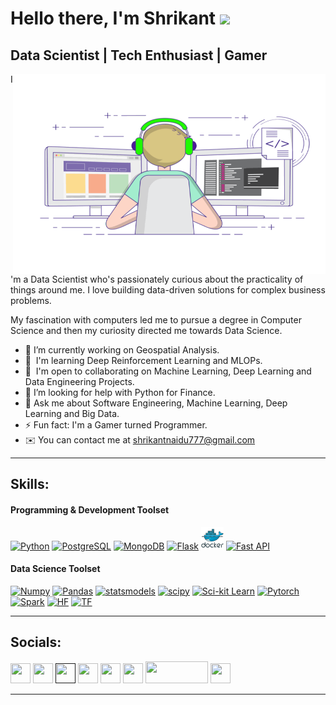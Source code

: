 Hello there, I'm Shrikant ![](https://user-images.githubusercontent.com/18350557/176309783-0785949b-9127-417c-8b55-ab5a4333674e.gif)
================================================================================================================================

Data Scientist | Tech Enthusiast | Gamer 
--------------------------------------------
<img align="right" alt="GIF" src="https://github.com/shrikantnaidu/shrikantnaidu/blob/master/GIF.gif" width="500" height="320" />

I'm a Data Scientist who's passionately curious about the practicality of things around me. I love building data-driven solutions for complex business problems. 

My fascination with computers led me to pursue a degree in Computer Science and then my curiosity directed me towards Data Science.

* 🔭 I’m currently working on Geospatial Analysis.
* 🧠  I'm learning Deep Reinforcement Learning and MLOPs.
* 🤝  I'm open to collaborating on Machine Learning, Deep Learning and Data Engineering Projects.
* 🤔 I’m looking for help with Python for Finance.
* 💬 Ask me about Software Engineering, Machine Learning, Deep Learning and Big Data.
* ⚡ Fun fact: I'm a Gamer turned Programmer.
* ✉️ You can contact me at [shrikantnaidu777@gmail.com](mailto:shrikantnaidu777@gmail.com)

---
## Skills:

#### Programming & Development Toolset
<p align="left">
<a href="https://www.python.org/" target="_blank" rel="noreferrer"><img src="https://raw.githubusercontent.com/danielcranney/readme-generator/main/public/icons/skills/python-colored.svg" width="36" height="36" alt="Python" /></a>
<a href="https://www.postgresql.org/" target="_blank" rel="noreferrer"><img src="https://raw.githubusercontent.com/danielcranney/readme-generator/main/public/icons/skills/postgresql-colored.svg" width="36" height="36" alt="PostgreSQL" /></a>
<a href="https://www.mongodb.com/" target="_blank" rel="noreferrer"><img src="https://raw.githubusercontent.com/danielcranney/readme-generator/main/public/icons/skills/mongodb-colored.svg" width="36" height="36" alt="MongoDB" /></a>
<a href="https://flask.palletsprojects.com/en/2.0.x/" target="_blank" rel="noreferrer"><img src="https://raw.githubusercontent.com/danielcranney/readme-generator/main/public/icons/skills/flask-colored.svg" width="36" height="36" alt="Flask" /></a>
<a href="https://www.docker.com/" target="_blank" rel="noreferrer"><img src="https://raw.githubusercontent.com/devicons/devicon/master/icons/docker/docker-original-wordmark.svg" width="36" height="36" alt="Docker" /></a>
<a href="https://fastapi.tiangolo.com/" target="_blank" rel="noreferrer"><img src="https://raw.githubusercontent.com/danielcranney/readme-generator/main/public/icons/skills/fastapi-colored.svg" width="36" height="36" alt="Fast API" /></a>

#### Data Science Toolset
<a href="https://numpy.org/" target="_blank" rel="noreferrer"><img src="https://numpy.org/images/logo.svg" width="36" height="36" alt="Numpy" /></a>
<a href="https://pandas.pydata.org/" target="_blank" rel="noreferrer"><img src="https://seeklogo.com/images/P/pandas-logo-776F6D45BB-seeklogo.com.png" width="36" height="36" alt="Pandas" /></a>
<a href="https://www.statsmodels.org/" target="_blank" rel="noreferrer"><img src="https://www.statsmodels.org/stable/_images/statsmodels-logo-v2.svg" width="36" height="36" alt="statsmodels" /></a>
<a href="https://scipy.org/" target="_blank" rel="noreferrer"><img src="https://scipy.org/images/logo.svg" width="36" height="36" alt="scipy" /></a>
<a href="https://scikit-learn.org/" target="_blank" rel="noreferrer"><img src="https://upload.wikimedia.org/wikipedia/commons/0/05/Scikit_learn_logo_small.svg" width="36" height="36" alt="Sci-kit Learn" /></a>
<a href="https://pytorch.org/" target="_blank" rel="noreferrer"><img src="https://www.vectorlogo.zone/logos/pytorch/pytorch-icon.svg" width="36" height="36" alt="Pytorch " /></a>
<a href="https://spark.apache.org/" target="_blank" rel="noreferrer"><img src="https://www.vectorlogo.zone/logos/apache_spark/apache_spark-ar21.svg" width="36" height="36" alt="Spark" /></a>
<a href="https://huggingface.co/" target="_blank" rel="noreferrer"><img src="https://huggingface.co/front/assets/huggingface_logo-noborder.svg" width="36" height="36" alt="HF" /></a>
<a href="https://www.tensorflow.org/" target="_blank" rel="noreferrer"><img src="https://www.vectorlogo.zone/logos/tensorflow/tensorflow-icon.svg" width="36" height="36" alt="TF" /></a>

<!-- #### X Toolset, add more relevant ones
<a href="https://streamlit.io/" target="_blank" rel="noreferrer"><img src="https://streamlit.io/images/brand/streamlit-logo-primary-colormark-darktext.png" width="36" height="36" alt="streamlit" /></a>
<a href="https://gradio.app/" target="_blank" rel="noreferrer"><img src="https://gradio.app/assets/gradio.svg" width="36" height="36" alt="gradio" /></a>
<a href="https://wandb.ai/fully-connected" target="_blank" rel="noreferrer"><img src="https://wandb.ai/logo-transparent.png" width="36" height="36" alt="wandb" /></a>
<a href="https://www.heroku.com/" target="_blank" rel="noreferrer"><img src="https://raw.githubusercontent.com/danielcranney/readme-generator/main/public/icons/skills/heroku-colored.svg" width="36" height="36" alt="Heroku" /></a>
</p> -->
---

## Socials:
<!-- # add datacamp,insta, and other imp social profiles -->

<p align="left"> 
<a href="https://www.linkedin.com/in/shrikant-naidu/" target="_blank" rel="noreferrer"><img src="https://raw.githubusercontent.com/danielcranney/readme-generator/main/public/icons/socials/linkedin.svg" width="32" height="32" /></a> 
 <a href="https://www.twitter.com/sk_dataholic" target="_blank" rel="noreferrer"><img src="https://raw.githubusercontent.com/danielcranney/readme-generator/main/public/icons/socials/twitter.svg" width="32" height="32" /></a>
<a href="" target="_blank" rel="noreferrer"><img src="https://upload.wikimedia.org/wikipedia/commons/thumb/e/e7/Instagram_logo_2016.svg/198px-Instagram_logo_2016.svg.png?20210403190622" width="32" height="32" /></a>
<a href="https://www.kaggle.com/shrikantnaidu" target="_blank" rel="noreferrer"><img src="https://www.vectorlogo.zone/logos/kaggle/kaggle-icon.svg" width="32" height="32" /></a>
<a href="https://app.datacamp.com/profile/shrikantnaidu777" target="_blank" rel="noreferrer"><img src="https://www.svgrepo.com/show/349332/datacamp.svg" width="32" height="32" /></a>
<a href="https://steamcommunity.com/id/shrikantnaidu/" target="_blank" rel="noreferrer"><img src="https://www.vectorlogo.zone/logos/steampowered/steampowered-icon.svg" width="32" height="32" /></a>
<a href="https://wandb.ai/skn97" target="_blank" rel="noreferrer"><img src="https://www.vectorlogo.zone/logos/wandbai/wandbai-official.svg" width="100" height="35" /></a>
<a href="https://huggingface.co/shrikantnaidu" target="_blank" rel="noreferrer"><img src="https://huggingface.co/front/assets/huggingface_logo-noborder.svg" width="32" height="32" /></a>

</p>

---

<!-- <b>My GitHub Stats</b> -->
<!--
 | <a href="http://www.github.com/shrikantnaidu"><img src="https://github-readme-stats.vercel.app/api?username=shrikantnaidu&show_icons=true&hide=&count_private=true&title_color=000000&text_color=000000&icon_color=000000&bg_color=ffffff&hide_border=true&show_icons=true" alt="shrikantnaidu's GitHub stats" /></a> | <a href="http://www.github.com/shrikantnaidu"><img src="https://github-readme-streak-stats.herokuapp.com/?user=shrikantnaidu&stroke=000000&background=ffffff&ring=000000&fire=000000&currStreakNum=000000&currStreakLabel=000000&sideNums=000000&sideLabels=000000&dates=000000&hide_border=true" /></a> |
 | ------------- | ------------- |
-->

<!-- <a href="http://www.github.com/shrikantnaidu"><img src="https://github-readme-activity-graph.cyclic.app/graph?username=shrikantnaidu&bg_color=ffffff&color=000000&line=000000&point=000000&area_color=ffffff&area=true&hide_border=true&custom_title=GitHub%20Commits%20Graph" alt="GitHub Commits Graph" /></a> -->
